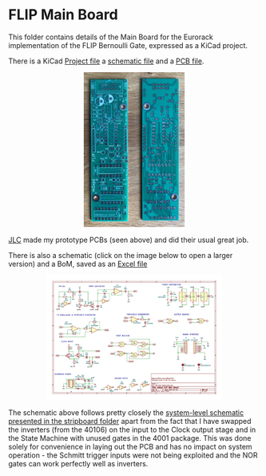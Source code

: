 # FLIP Main Board

This folder contains details of the Main Board for the Eurorack implementation of the FLIP Bernoulli Gate, expressed as a KiCad project.


There is a KiCad [Project file](https://github.com/m0xpd/FLIP/blob/main/Eurorack/Main%20Board/Files/Flip%20Main%20Board.kicad_pro) a [schematic file](https://github.com/m0xpd/FLIP/blob/main/Eurorack/Main%20Board/Files/Flip%20Main%20Board.kicad_sch) and a [PCB file](https://github.com/m0xpd/FLIP/blob/main/Eurorack/Main%20Board/Files/Flip%20Main%20Board.kicad_pcb). 

<p align='center'>
<img width=40%, src="https://github.com/m0xpd/FLIP/blob/main/Eurorack/Main%20Board/Files/Flip%20Main%20Board%20Unpopulated.jpg">
</p>

[JLC](https://jlcpcb.com/) made my prototype PCBs (seen above) and did their usual great job.

There is also a schematic (click on the image below to open a larger version) and a BoM, saved as an [Excel file](https://github.com/m0xpd/FLIP/blob/main/Eurorack/Main%20Board/Files/Flip%20Main%20Board%20BoM.xlsx)

<p align='center'>
<img width=70%, src="https://github.com/m0xpd/FLIP/blob/main/Eurorack/Main%20Board/Files/Flip%20Main%20Board.jpg">
</p>

The schematic above follows pretty closely the [system-level schematic presented in the stripboard folder](https://github.com/m0xpd/Flip/blob/main/Stripboard/Graphics/m0xpd%20FLIP%20Bernoulli%20Gate.jpg) apart from the fact that I have swapped the inverters (from the 40106) on the input to the Clock output stage and in the State Machine with unused gates in the 4001 package. This was done solely for convenience in laying out the PCB and has no impact on system operation - the Schmitt trigger inputs were not being exploited and the NOR gates can work perfectly well as inverters.

